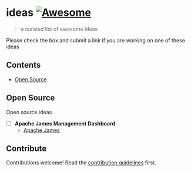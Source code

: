 # ideas [![Awesome](https://awesome.re/badge.svg)](https://awesome.re)

> a curated list of awesome ideas

Please check the box and submit a link if you are working on
one of these ideas


## Contents

- [Open Source](#open-source)


## Open Source

Open source ideas

- [ ] **Apache James Management Dashboard**
  - [Apache James](https://james.apache.org)


## Contribute

Contributions welcome! Read the [contribution guidelines](CONTRIBUTING.md) first.
